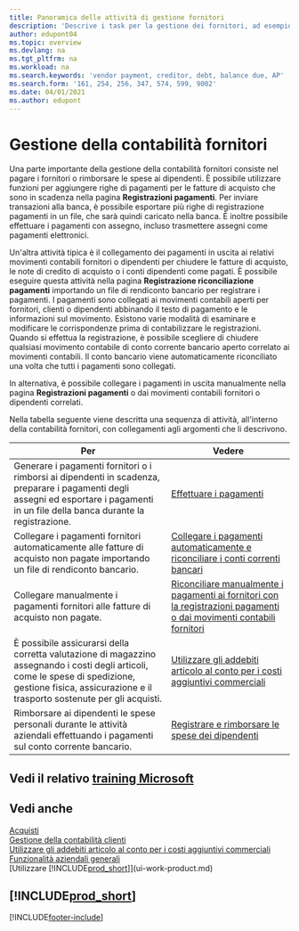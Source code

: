 ```yaml
---
title: Panoramica delle attività di gestione fornitori
description: 'Descrive i task per la gestione dei fornitori, ad esempio, pagare i creditori o collegare i pagamenti in uscita ai movimenti contabili per chiudere fatture o note di credito.'
author: edupont04
ms.topic: overview
ms.devlang: na
ms.tgt_pltfrm: na
ms.workload: na
ms.search.keywords: 'vendor payment, creditor, debt, balance due, AP'
ms.search.form: '161, 254, 256, 347, 574, 599, 9002'
ms.date: 04/01/2021
ms.author: edupont
---
```

# Gestione della contabilità fornitori

Una parte importante della gestione della contabilità fornitori consiste nel pagare i fornitori o rimborsare le spese ai dipendenti. È possibile utilizzare funzioni per aggiungere righe di pagamenti per le fatture di acquisto che sono in scadenza nella pagina **Registrazioni pagamenti**. Per inviare transazioni alla banca, è possibile esportare più righe di registrazione pagamenti in un file, che sarà quindi caricato nella banca. È inoltre possibile effettuare i pagamenti con assegno, incluso trasmettere assegni come pagamenti elettronici.

Un'altra attività tipica è il collegamento dei pagamenti in uscita ai relativi movimenti contabili fornitori o dipendenti per chiudere le fatture di acquisto, le note di credito di acquisto o i conti dipendenti come pagati. È possibile eseguire questa attività nella pagina **Registrazione riconciliazione pagamenti** importando un file di rendiconto bancario per registrare i pagamenti. I pagamenti sono collegati ai movimenti contabili aperti per fornitori, clienti o dipendenti abbinando il testo di pagamento e le informazioni sul movimento. Esistono varie modalità di esaminare e modificare le corrispondenze prima di contabilizzare le registrazioni. Quando si effettua la registrazione, è possibile scegliere di chiudere qualsiasi movimento contabile di conto corrente bancario aperto correlato ai movimenti contabili. Il conto bancario viene automaticamente riconciliato una volta che tutti i pagamenti sono collegati.

In alternativa, è possibile collegare i pagamenti in uscita manualmente nella pagina **Registrazioni pagamenti** o dai movimenti contabili fornitori o dipendenti correlati.

Nella tabella seguente viene descritta una sequenza di attività, all'interno della contabilità fornitori, con collegamenti agli argomenti che li descrivono.

| Per | Vedere |
| --- | --- |
| Generare i pagamenti fornitori o i rimborsi ai dipendenti in scadenza, preparare i pagamenti degli assegni ed esportare i pagamenti in un file della banca durante la registrazione. |[Effettuare i pagamenti](payables-make-payments.md) |
| Collegare i pagamenti fornitori automaticamente alle fatture di acquisto non pagate importando un file di rendiconto bancario. |[Collegare i pagamenti automaticamente e riconciliare i conti correnti bancari](receivables-apply-payments-auto-reconcile-bank-accounts.md) |
| Collegare manualmente i pagamenti fornitori alle fatture di acquisto non pagate. |[Riconciliare manualmente i pagamenti ai fornitori con la registrazioni pagamenti o dai movimenti contabili fornitori](payables-how-apply-purchase-transactions-manually.md) |
|È possibile assicurarsi della corretta valutazione di magazzino assegnando i costi degli articoli, come le spese di spedizione, gestione fisica, assicurazione e il trasporto sostenute per gli acquisti.|[Utilizzare gli addebiti articolo al conto per i costi aggiuntivi commerciali](payables-how-assign-item-charges.md)|
|Rimborsare ai dipendenti le spese personali durante le attività aziendali effettuando i pagamenti sul conto corrente bancario.|[Registrare e rimborsare le spese dei dipendenti](finance-how-record-reimburse-employee-expenses.md)|

## Vedi il relativo [training Microsoft](/training/paths/process-customer-vendor-payments-dynamics-365-business-central/)

## Vedi anche
[Acquisti](purchasing-manage-purchasing.md)  
[Gestione della contabilità clienti](receivables-manage-receivables.md)  
[Utilizzare gli addebiti articolo al conto per i costi aggiuntivi commerciali](payables-how-assign-item-charges.md)  
[Funzionalità aziendali generali](ui-across-business-areas.md)  
[Utilizzare [!INCLUDE[prod_short](includes/prod_short.md)]](ui-work-product.md)

## [!INCLUDE[prod_short](includes/free_trial_md.md)]  


[!INCLUDE[footer-include](includes/footer-banner.md)]

